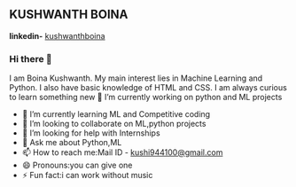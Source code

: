 KUSHWANTH BOINA
-----------------------------------------------------------------------------------------------------------------------------------------------------------------------------------
**linkedin-** [kushwanthboina](https://www.linkedin.com/in/kushwanth-boina-a8359b181)
### Hi there 👋
I am Boina Kushwanth. My main interest lies in Machine Learning and Python. I also have basic knowledge of HTML and CSS. I am always curious to learn something new
 🔭 I’m currently working on python and ML projects
- 🌱 I’m currently learning ML and Competitive coding
- 👯 I’m looking to collaborate on ML,python projects 
- 🤔 I’m looking for help with Internships
- 💬 Ask me about Python,ML
- 📫 How to reach me:Mail ID - kushi944100@gmail.com
- 😄 Pronouns:you can give one
- ⚡ Fun fact:i can work without music
